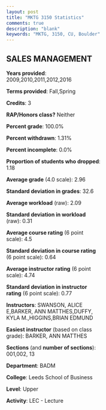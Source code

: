 ```yaml
---
layout: post
title: "MKTG 3150 Statistics"
comments: true
description: "blank"
keywords: "MKTG, 3150, CU, Boulder"
--- 
```

<head>
<script src="https://ajax.googleapis.com/ajax/libs/jquery/2.1.3/jquery.min.js"></script>
<script src="https://dl.dropboxusercontent.com/s/pc42nxpaw1ea4o9/highcharts.js?dl=0"></script>
<!-- <script src="../assets/js/highcharts.js"></script> -->
<style type="text/css">@font-face {
	font-family: "Bebas Neue";
	src: url(https://www.filehosting.org/file/details/544349/BebasNeue%20Regular.otf) format("opentype");
	}
	h1.Bebas { 
		font-family: "Bebas Neue", Verdana, Tahoma;
	}
</style>
</head>
<body>
	<div id="container" style="float: right; width: 45%; height: 88%; margin-left: 2.5%; margin-right: 2.5%;"></div>
	<script language="JavaScript">
		$(document).ready(function() {
		var chart = {type: 'column'};
		var title = {text: 'Grade Distribution'};
		var xAxis = {categories: ['A','B','C','D','F'],crosshair: true};
		var yAxis = {min: 0,title: {text: 'Percentage'}};
		var tooltip = {headerFormat: '<center><b><span style="font-size:20px">{point.key}</span></b></center>',
		               pointFormat: '<td style="padding:0"><b>{point.y:.1f}%</b></td>',
		               footerFormat: '</table>',shared: true,useHTML: true};
		var plotOptions = {column: {pointPadding: 0.0,borderWidth: 0}};  
		var credits = {enabled: false};var series= [{name: 'Percent',data: [19.16,61.68,15.37,2.79,1.0,]}];
		var json = {};
		json.chart = chart;
		json.title = title;
		json.tooltip = tooltip;
		json.xAxis = xAxis;
		json.yAxis = yAxis;  
		json.series = series;
		json.plotOptions = plotOptions;  
		json.credits = credits;
		$('#container').highcharts(json);
	});
	</script>
</body>
			   
## SALES MANAGEMENT

**Years provided**: 2009,2010,2011,2012,2016

**Terms provided**: Fall,Spring

**Credits**: 3

**RAP/Honors class?** Neither

**Percent grade**: 100.0%

**Percent withdrawn**: 1.31%

**Percent incomplete**: 0.0%

**Proportion of students who dropped**: 1.18

**Average grade** (4.0 scale): 2.96

**Standard deviation in grades**: 32.6

**Average workload** (raw): 2.09

**Standard deviation in workload** (raw): 0.31

**Average course rating** (6 point scale): 4.5

**Standard deviation in course rating** (6 point scale): 0.64

**Average instructor rating** (6 point scale): 4.74

**Standard deviation in instructor rating** (6 point scale): 0.77

**Instructors**: SWANSON, ALICE E,BARKER, ANN MATTHES,DUFFY, KYLA M.,HIGGINS,BRIAN EDMUND

**Easiest instructor** (based on class grade): BARKER, ANN MATTHES

**Sections** (and **number of sections**): 001,002, 13

**Department**: BADM

**College**: Leeds School of Business

**Level**: Upper

**Activity**: LEC - Lecture